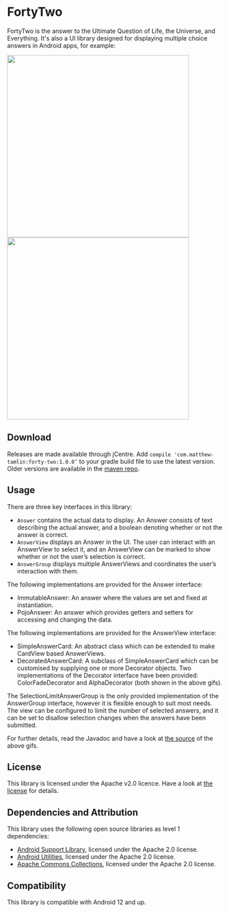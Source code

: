 # FortyTwo
FortyTwo is the answer to the Ultimate Question of Life, the Universe, and Everything. It's also a UI library designed for displaying multiple choice answers in Android apps, for example:

<img src="https://raw.githubusercontent.com/MatthewTamlin/FortyTwo/master/artwork/single_selection.gif" width="425"/> <img src="https://raw.githubusercontent.com/MatthewTamlin/FortyTwo/master/artwork/multiple_selection.gif" width="425"/> 

## Download
Releases are made available through jCentre. Add `compile 'com.matthew-tamlin:forty-two:1.0.0’` to your gradle build file to use the latest version. Older versions are available in the [maven repo](https://bintray.com/matthewtamlin/maven/FortyTwo).

## Usage
There are three key interfaces in this library:
- `Answer` contains the actual data to display. An Answer consists of text describing the actual answer, and a boolean denoting whether or not the answer is correct. 
- `AnswerView` displays an Answer in the UI. The user can interact with an AnswerView to select it, and an AnswerView can be marked to show whether or not the user’s selection is correct.
- `AnswerGroup` displays multiple AnswerViews and coordinates the user’s interaction with them.

The following implementations are provided for the Answer interface:
- ImmutableAnswer: An answer where the values are set and fixed at instantiation.
- PojoAnswer: An answer which provides getters and setters for accessing and changing the data.

The following implementations are provided for the AnswerView interface:
- SimpleAnswerCard: An abstract class which can be extended to make CardView based AnswerViews.
- DecoratedAnswerCard: A subclass of SimpleAnswerCard which can be customised by supplying one or more Decorator objects. Two implementations of the Decorator interface have been provided: ColorFadeDecorator and AlphaDecorator (both shown in the above gifs).

The SelectionLimitAnswerGroup is the only provided implementation of the AnswerGroup interface, however it is flexible enough to suit most needs. The view can be configured to limit the number of selected answers, and it can be set to disallow selection changes when the answers have been submitted.

For further details, read the Javadoc and have a look at [the source](example/src/main/java/com/matthewtamlin/fortytwo/example) of the above gifs.

## License
This library is licensed under the Apache v2.0 licence. Have a look at [the license](LICENSE) for details.

## Dependencies and Attribution
This library uses the following open source libraries as level 1 dependencies:
- [Android Support Library](https://developer.android.com/topic/libraries/support-library/index.html), licensed under the Apache 2.0 license.
- [Android Utilities](https://github.com/MatthewTamlin/AndroidUtilities), licensed under the Apache 2.0 license.
- [Apache Commons Collections](https://commons.apache.org/proper/commons-collections/), licensed under the Apache 2.0 license. 

## Compatibility
This library is compatible with Android 12 and up.
